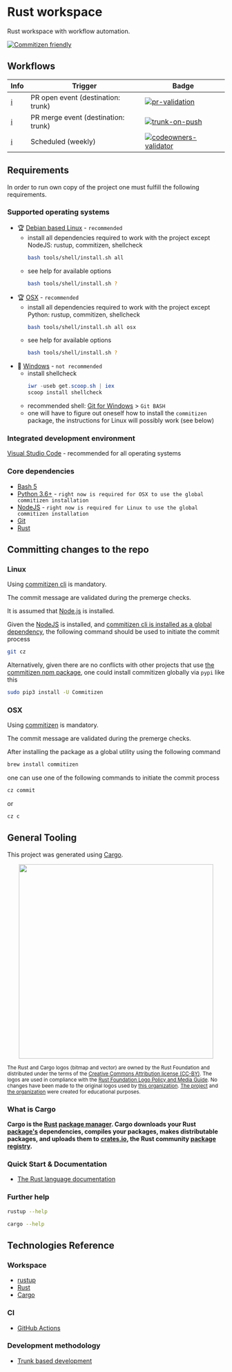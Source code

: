 # Rust workspace

Rust workspace with workflow automation.

[![Commitizen friendly](https://img.shields.io/badge/commitizen-friendly-brightgreen.svg)](http://commitizen.github.io/cz-cli/)

## Workflows

| Info                                                                               | Trigger                             | Badge                                                                                                                                                                                                                 |
| ---------------------------------------------------------------------------------- | ----------------------------------- | --------------------------------------------------------------------------------------------------------------------------------------------------------------------------------------------------------------------- |
| [:information_source:](# 'Quality gates.')                                         | PR open event (destination: trunk)  | [![pr-validation](https://github.com/rust-o-man/rust-workspace/actions/workflows/pr-validation.yml/badge.svg)](https://github.com/rust-o-man/rust-workspace/actions/workflows/pr-validation.yml)                      |
| [:information_source:](# 'Full testing, deliverables build and deployment (TBI).') | PR merge event (destination: trunk) | [![trunk-on-push](https://github.com/rust-o-man/rust-workspace/actions/workflows/trunk-on-push.yml/badge.svg)](https://github.com/rust-o-man/rust-workspace/actions/workflows/trunk-on-push.yml)                      |
| [:information_source:](# 'Code ownership validation.')                             | Scheduled (weekly)                  | [![codeowners-validator](https://github.com/rust-o-man/rust-workspace/actions/workflows/codeowners-validator.yml/badge.svg)](https://github.com/rust-o-man/rust-workspace/actions/workflows/codeowners-validator.yml) |

## Requirements

In order to run own copy of the project one must fulfill the following requirements.

### Supported operating systems

- :trophy: [Debian based Linux](https://en.wikipedia.org/wiki/List_of_Linux_distributions#Debian-based) - `recommended`
  - install all dependencies required to work with the project except NodeJS: rustup, commitizen, shellcheck
    ```bash
    bash tools/shell/install.sh all
    ```
  - see help for available options
    ```bash
    bash tools/shell/install.sh ?
    ```
- :trophy: [OSX](https://en.wikipedia.org/wiki/MacOS) - `recommended`
  - install all dependencies required to work with the project except Python: rustup, commitizen, shellcheck
    ```bash
    bash tools/shell/install.sh all osx
    ```
  - see help for available options
    ```bash
    bash tools/shell/install.sh ?
    ```
- :no_entry_sign: [Windows](https://en.wikipedia.org/wiki/Microsoft_Windows) - `not recommended`
  - install shellcheck
    ```powershell
    iwr -useb get.scoop.sh | iex
    scoop install shellcheck
    ```
  - recommended shell: [Git for Windows](https://gitforwindows.org/) > `Git BASH`
  - one will have to figure out oneself how to install the `commitizen` package, the instructions for Linux will possibly work (see below)

### Integrated development environment

[Visual Studio Code](https://code.visualstudio.com/) - recommended for all operating systems

### Core dependencies

- [Bash 5](https://www.gnu.org/software/bash/)
- [Python 3.6+](https://www.python.org/) - `right now is required for OSX to use the global commitizen installation`
- [NodeJS](https://nodejs.org/) - `right now is required for Linux to use the global commitizen installation`
- [Git](https://git-scm.com/)
- [Rust](https://www.rust-lang.org/)

## Committing changes to the repo

### Linux

Using [commitizen cli](https://github.com/commitizen/cz-cli) is mandatory.

The commit message are validated during the premerge checks.

It is assumed that [Node.js](https://nodejs.org/) is installed.

Given the [NodeJS](https://nodejs.org/) is installed, and [commitizen cli is installed as a global dependency](https://github.com/commitizen/cz-cli#conventional-commit-messages-as-a-global-utility), the following command should be used to initiate the commit process

```bash
git cz
```

Alternatively, given there are no conflicts with other projects that use [the commitizen npm package](https://www.npmjs.com/package/commitizen), one could install commitizen globally via `pypi` like this

```bash
sudo pip3 install -U Commitizen
```

### OSX

Using [commitizen](https://pypi.org/project/commitizen/) is mandatory.

The commit message are validated during the premerge checks.

After installing the package as a global utility using the following command

```bash
brew install commitizen
```

one can use one of the following commands to initiate the commit process

```bash
cz commit
```

or

```bash
cz c
```

## General Tooling

This project was generated using [Cargo](https://doc.rust-lang.org/cargo/).

<p align="center"><img src="https://doc.rust-lang.org/cargo/images/Cargo-Logo-Small.png" width="450"></p>
<small>The Rust and Cargo logos (bitmap and vector) are owned by the Rust Foundation and distributed under the terms of the <a href="https://creativecommons.org/licenses/by/4.0/" target="_blank" rel="noreferer">Creative Commons Attribution license (CC-BY)</a>. The logos are used in compliance with the <a href="https://foundation.rust-lang.org/policies/logo-policy-and-media-guide/" target="_blank" rel="noreferer">Rust Foundation Logo Policy and Media Guide</a>. No changes have been made to the original logos used by <a href="https://github.com/rust-o-man" target="_blank" rel="noreferer">this organization</a>. <a href="https://github.com/rust-o-man/rust-workspace">The project</a> and <a href="https://github.com/rust-o-man" target="_blank" rel="noreferer">the organization</a> were created for educational purposes.</small>

### What is Cargo

**Cargo is the [Rust](https://www.rust-lang.org/) [package manager](https://doc.rust-lang.org/cargo/appendix/glossary.html#package-manager). Cargo downloads your Rust [package's](https://doc.rust-lang.org/cargo/appendix/glossary.html#package) dependencies, compiles your packages, makes distributable packages, and uploads them to [crates.io](https://crates.io/), the Rust community [package registry](https://doc.rust-lang.org/cargo/appendix/glossary.html#package-registry).**

### Quick Start & Documentation

- [The Rust language documentation](https://www.rust-lang.org/tools/install)

### Further help

```bash
rustup --help
```

```bash
cargo --help
```

## Technologies Reference

### Workspace

- [rustup](https://rust-lang.github.io/rustup/)
- [Rust](https://doc.rust-lang.org/book/)
- [Cargo](https://doc.rust-lang.org/cargo)

### CI

- [GitHub Actions](https://github.com/features/actions)

### Development methodology

- [Trunk based development](https://trunkbaseddevelopment.com/)
